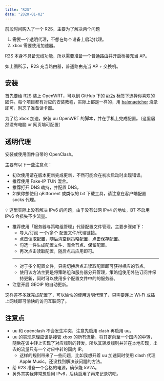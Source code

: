 ```yaml
---
title: "R2S"
date: "2020-01-02"
---
```


前段时间购入了一个 R2S，主要为了解决两个问题

1. 需要一个透明代理，不想在每个设备上启动代理。
2. xbox 需要使用加速器。

R2S 本身不具备无线功能，所以需要准备一个普通路由并开启桥接充当 AP。

如上图所示，R2S 充当路由器，普通路由充当 AP + 交换机。

## 安装

首先要给 R2S 装上 OpenWRT，可以到 GitHub 下的 [#r2s](https://github.com/topics/r2s) 标签下选择你喜欢的固件。每个项目都有对应的安装教程，实际上都是一样的，用 [balenaetcher](https://www.balena.io/etcher) 烧录即可，别忘了准备读卡器。

为了给 xbox 加速，安装 uu OpenWRT 的脚本，并在手机上完成配置。（这里居然没有电脑 or 网页端可配置）

## 透明代理

安装或使用固件自带的 OpenClash。

主要有以下一些注意点：

- 初次使用请在版本更新完成更新，不然可能会在初次启动时出现错误。
- 推荐使用 Fake-IP TUN 混合。
- 推荐打开 DNS 劫持，并配置 DNS。
- 如果你想使用 qBittorrent 或类似的 bit 下载工具，请注意在客户端配置 socks 代理。

<aside>
💡 这里实际上没有解决 IPv6 的问题，由于没有公网 IPv4 的地址，BT 不启用 IPv6 会损失不少流量。

</aside>

- 推荐使用「服务器与策略组管理」代替配置文件管理，主要步骤如下：
  - 导入/订阅 一个/多个 配置文件/代理链接。
  - 点击读取配置，随后清空组策略配置，点击保存配置。
  - 勾选一件生成配置文件、混合节点、保留配置。
  - 再次点击读取配置，随后点击应用即可。
  ***
  - 对于多个配置文件，只需切换后点击读取配置即可获得相应的节点。
  - 使用该方法主要是将策略组和服务器分开管理，策略组使用外链订阅并保持更新，同时可以使用多个配置文件中的的服务器。
- 注意开启 GEOIP 的自动更新。

这样差不多就完成配置了，可以愉快的使用透明代理了，只需要连上 Wi-Fi 或插上网线即可愉快的访问互联网了。

## 注意点

- uu 和 openclash 不会发生冲突，注意先启用 clash 再启用 uu。
- uu 的实现原理应该是接管 xbox 的所有流量，将其定向至一个国内的中转，随后在该中转上实现了对应规则的转发。所以其转发规则并非在本地实现，出去的流量只有一个对应中转的国内 IP。
  - 这样的规则带来了一些问题，比如我想开着 uu 加速同时使用 clash 代理 Apple Music。还没找到解决该问题的方法。
- 给 R2S 准备一个合格的电源，确保能 5V2A。
- 另外其实我非常想启用 IPv6，后续启用了再来记录坑吧。
